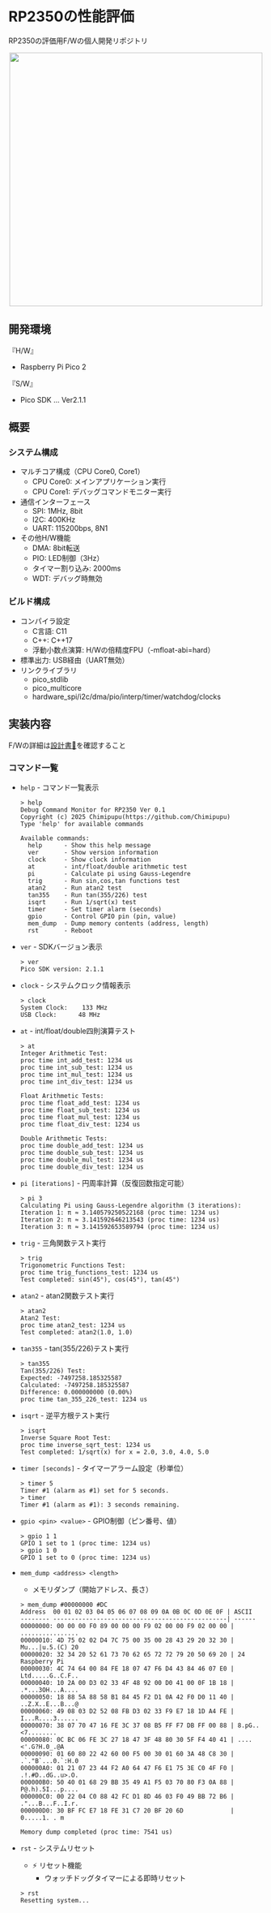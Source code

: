 # RP2350の性能評価

RP2350の評価用F/Wの個人開発リポジトリ

<div align="center">
  <img width="500" src="/doc/rp2350_dev_dbgcom_ver1.0.png">
</div>

## 開発環境

『H/W』

- Raspberry Pi Pico 2

『S/W』

- Pico SDK ... Ver2.1.1

## 概要

### システム構成
- マルチコア構成（CPU Core0, Core1）
  - CPU Core0: メインアプリケーション実行
  - CPU Core1: デバッグコマンドモニター実行
- 通信インターフェース
  - SPI: 1MHz, 8bit
  - I2C: 400KHz
  - UART: 115200bps, 8N1
- その他H/W機能
  - DMA: 8bit転送
  - PIO: LED制御（3Hz）
  - タイマー割り込み: 2000ms
  - WDT: デバッグ時無効

### ビルド構成
- コンパイラ設定
  - C言語: C11
  - C++: C++17
  - 浮動小数点演算: H/Wの倍精度FPU（-mfloat-abi=hard）
- 標準出力: USB経由（UART無効）
- リンクライブラリ
  - pico_stdlib
  - pico_multicore
  - hardware_spi/i2c/dma/pio/interp/timer/watchdog/clocks

## 実装内容

F/Wの詳細は[設計書🔗](/doc/設計書/pj_rp2350.md)を確認すること

### コマンド一覧
  - `help` - コマンド一覧表示
    ```
    > help
    Debug Command Monitor for RP2350 Ver 0.1
    Copyright (c) 2025 Chimipupu(https://github.com/Chimipupu)
    Type 'help' for available commands

    Available commands:
      help      - Show this help message
      ver       - Show version information
      clock     - Show clock information
      at        - int/float/double arithmetic test
      pi        - Calculate pi using Gauss-Legendre
      trig      - Run sin,cos,tan functions test
      atan2     - Run atan2 test
      tan355    - Run tan(355/226) test
      isqrt     - Run 1/sqrt(x) test
      timer     - Set timer alarm (seconds)
      gpio      - Control GPIO pin (pin, value)
      mem_dump  - Dump memory contents (address, length)
      rst       - Reboot
    ```

  - `ver` - SDKバージョン表示
    ```
    > ver
    Pico SDK version: 2.1.1
    ```

  - `clock` - システムクロック情報表示
    ```
    > clock
    System Clock:    133 MHz
    USB Clock:      48 MHz
    ```

  - `at` - int/float/double四則演算テスト
    ```
    > at
    Integer Arithmetic Test:
    proc time int_add_test: 1234 us
    proc time int_sub_test: 1234 us
    proc time int_mul_test: 1234 us
    proc time int_div_test: 1234 us

    Float Arithmetic Tests:
    proc time float_add_test: 1234 us
    proc time float_sub_test: 1234 us
    proc time float_mul_test: 1234 us
    proc time float_div_test: 1234 us

    Double Arithmetic Tests:
    proc time double_add_test: 1234 us
    proc time double_sub_test: 1234 us
    proc time double_mul_test: 1234 us
    proc time double_div_test: 1234 us
    ```

  - `pi [iterations]` - 円周率計算（反復回数指定可能）
    ```
    > pi 3
    Calculating Pi using Gauss-Legendre algorithm (3 iterations):
    Iteration 1: π ≈ 3.140579250522168 (proc time: 1234 us)
    Iteration 2: π ≈ 3.141592646213543 (proc time: 1234 us)
    Iteration 3: π ≈ 3.141592653589794 (proc time: 1234 us)
    ```

  - `trig` - 三角関数テスト実行
    ```
    > trig
    Trigonometric Functions Test:
    proc time trig_functions_test: 1234 us
    Test completed: sin(45°), cos(45°), tan(45°)
    ```

  - `atan2` - atan2関数テスト実行
    ```
    > atan2
    Atan2 Test:
    proc time atan2_test: 1234 us
    Test completed: atan2(1.0, 1.0)
    ```

  - `tan355` - tan(355/226)テスト実行
    ```
    > tan355
    Tan(355/226) Test:
    Expected: -7497258.185325587
    Calculated: -7497258.185325587
    Difference: 0.000000000 (0.00%)
    proc time tan_355_226_test: 1234 us
    ```

  - `isqrt` - 逆平方根テスト実行
    ```
    > isqrt
    Inverse Square Root Test:
    proc time inverse_sqrt_test: 1234 us
    Test completed: 1/sqrt(x) for x = 2.0, 3.0, 4.0, 5.0
    ```

  - `timer [seconds]` - タイマーアラーム設定（秒単位）
    ```
    > timer 5
    Timer #1 (alarm as #1) set for 5 seconds.
    > timer
    Timer #1 (alarm as #1): 3 seconds remaining.
    ```

  - `gpio <pin> <value>` - GPIO制御（ピン番号、値）
    ```
    > gpio 1 1
    GPIO 1 set to 1 (proc time: 1234 us)
    > gpio 1 0
    GPIO 1 set to 0 (proc time: 1234 us)
    ```

  - `mem_dump <address> <length>`
    - メモリダンプ（開始アドレス、長さ）

    ```
    > mem_dump #00000000 #DC
    Address  00 01 02 03 04 05 06 07 08 09 0A 0B 0C 0D 0E 0F | ASCII
    -------- ------------------------------------------------| ------
    00000000: 00 00 00 F0 89 00 00 00 F9 02 00 00 F9 02 00 00 | ................
    00000010: 4D 75 02 02 D4 7C 75 00 35 00 28 43 29 20 32 30 | Mu...|u.5.(C) 20
    00000020: 32 34 20 52 61 73 70 62 65 72 72 79 20 50 69 20 | 24 Raspberry Pi
    00000030: 4C 74 64 00 84 FE 18 07 47 F6 D4 43 84 46 07 E0 | Ltd.....G..C.F..
    00000040: 10 2A 00 D3 02 33 4F 48 92 00 D0 41 00 0F 1B 18 | .*...3OH...A....
    00000050: 18 88 5A 88 58 B1 84 45 F2 D1 0A 42 F0 D0 11 40 | ..Z.X..E...B...@
    00000060: 49 08 03 D2 52 08 FB D3 02 33 F9 E7 18 1D A4 FE | I...R....3......
    00000070: 38 07 70 47 16 FE 3C 37 08 B5 FF F7 DB FF 00 88 | 8.pG..<7........
    00000080: 0C BC 06 FE 3C 27 18 47 3F 48 80 30 5F F4 40 41 | ....<'.G?H.0_.@A
    00000090: 01 60 80 22 42 60 00 F5 00 30 01 60 3A 48 C8 30 | .`."B`...0.`:H.0
    000000A0: 01 21 07 23 44 F2 A0 64 47 F6 E1 75 3E C0 4F F0 | .!.#D..dG..u>.O.
    000000B0: 50 40 01 68 29 BB 35 49 A1 F5 03 70 80 F3 0A 88 | P@.h).5I...p....
    000000C0: 00 22 04 C0 88 42 FC D1 8D 46 03 F0 49 BB 72 B6 | ."...B...F..I.r.
    000000D0: 30 BF FC E7 18 FE 31 C7 20 BF 20 6D             | 0.....1. . m

    Memory dump completed (proc time: 7541 us)
    ```

  - `rst` - システムリセット
    - ⚡ リセット機能
      - ウォッチドッグタイマーによる即時リセット

    ```
    > rst
    Resetting system...
    ```